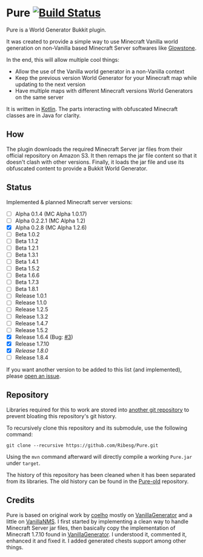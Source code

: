 # Pure [![Build Status](http://ci.ribesg.fr/job/Pure/badge/icon)](http://ci.ribesg.fr/job/Pure/)

Pure is a World Generator Bukkit plugin.

It was created to provide a simple way to use Minecraft Vanilla world generation on non-Vanilla
based Minecraft Server softwares like [Glowstone].

In the end, this will allow multiple cool things:
* Allow the use of the Vanilla world generator in a non-Vanilla context
* Keep the previous version World Generator for your Minecraft map while updating to the next version
* Have multiple maps with different Minecraft versions World Generators on the same server

It is written in [Kotlin]. The parts interacting with obfuscated Minecraft classes are in Java for clarity.

## How

The plugin downloads the required Minecraft Server jar files from their official repository on Amazon S3.
It then remaps the jar file content so that it doesn't clash with other versions.
Finally, it loads the jar file and use its obfuscated content to provide a Bukkit World Generator.

## Status

Implemented & planned Minecraft server versions:
- [ ] Alpha 0.1.4 (MC Alpha 1.0.17)
- [ ] Alpha 0.2.2.1 (MC Alpha 1.2)
- [x] Alpha 0.2.8 (MC Alpha 1.2.6)
- [ ] Beta 1.0.2
- [ ] Beta 1.1.2
- [ ] Beta 1.2.1
- [ ] Beta 1.3.1
- [ ] Beta 1.4.1
- [ ] Beta 1.5.2
- [ ] Beta 1.6.6
- [ ] Beta 1.7.3
- [ ] Beta 1.8.1
- [ ] Release 1.0.1
- [ ] Release 1.1.0
- [ ] Release 1.2.5
- [ ] Release 1.3.2
- [ ] Release 1.4.7
- [ ] Release 1.5.2
- [x] Release 1.6.4 (Bug: [#3](https://github.com/Ribesg/Pure/issues/3))
- [x] Release 1.7.10
- [x] *Release 1.8.0*
- [ ] Release 1.8.4

If you want another version to be added to this list (and implemented), please [open an issue](https://github.com/Ribesg/Pure/issues/new).

## Repository

Libraries required for this to work are stored into [another git repository][Pure-lib] to prevent bloating this
repository's git history.

To recursively clone this repository and its submodule, use the following command:
````
git clone --recursive https://github.com/Ribesg/Pure.git
````
Using the ``mvn`` command afterward will directly compile a working ``Pure.jar`` under ``target``.

The history of this repository has been cleaned when it has been separated from its libraries.
The old history can be found in the [Pure-old] repository.

## Credits

Pure is based on original work by [coelho] mostly on [VanillaGenerator] and a little on [VanillaNMS].
I first started by implementing a clean way to handle Minecraft Server jar files, then basically copy the
implementation of Minecraft 1.7.10 found in [VanillaGenerator]. I understood it, commented it, enhanced it and
fixed it. I added generated chests support among other things.

[Glowstone]: //www.glowstone.net
[Kotlin]: //kotlinlang.org
[Pure-lib]: //github.com/Ribesg/Pure-lib
[Pure-old]: //github.com/Ribesg/Pure-old
[coelho]: //github.com/coelho
[VanillaGenerator]: //github.com/coelho/VanillaGenerator
[VanillaNMS]: //github.com/coelho/VanillaGenerator
